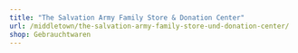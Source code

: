 ```yaml
---
title: "The Salvation Army Family Store & Donation Center"
url: /middletown/the-salvation-army-family-store-und-donation-center/
shop: Gebrauchtwaren
---
```

